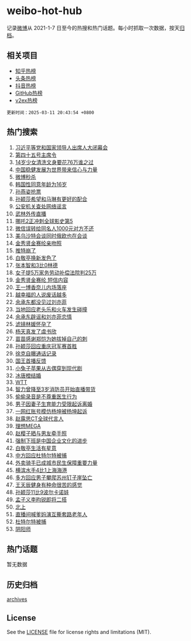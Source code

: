 # weibo-hot-hub

记录[微博](https://www.weibo.com)从 2021-1-7 日至今的热搜和热门话题。每小时抓取一次数据，按天[归档](archives)。

## 相关项目

- [知乎热榜](https://github.com/snaildev/zhihu-hot-hub)
- [头条热榜](https://github.com/snaildev/toutiao-hot-hub)
- [抖音热榜](https://github.com/snaildev/douyin-hot-hub)
- [GitHub热榜](https://github.com/snaildev/github-hot-hub)
- [v2ex热榜](https://github.com/snaildev/v2ex-hot-hub)


`更新时间：2025-03-11 20:43:54 +0800`

## 热门搜索

1. [习近平等党和国家领导人出席人大闭幕会](https://m.weibo.cn/search?containerid=100103type%3D1%26t%3D10%26q%3D%23%E4%B9%A0%E8%BF%91%E5%B9%B3%E7%AD%89%E5%85%9A%E5%92%8C%E5%9B%BD%E5%AE%B6%E9%A2%86%E5%AF%BC%E4%BA%BA%E5%87%BA%E5%B8%AD%E4%BA%BA%E5%A4%A7%E9%97%AD%E5%B9%95%E4%BC%9A%23&stream_entry_id=51&isnewpage=1&extparam=seat%3D1%26stream_entry_id%3D51%26c_type%3D51%26dgr%3D0%26cate%3D10103%26pos%3D0%26q%3D%2523%25E4%25B9%25A0%25E8%25BF%2591%25E5%25B9%25B3%25E7%25AD%2589%25E5%2585%259A%25E5%2592%258C%25E5%259B%25BD%25E5%25AE%25B6%25E9%25A2%2586%25E5%25AF%25BC%25E4%25BA%25BA%25E5%2587%25BA%25E5%25B8%25AD%25E4%25BA%25BA%25E5%25A4%25A7%25E9%2597%25AD%25E5%25B9%2595%25E4%25BC%259A%2523%26filter_type%3Drealtimehot%26display_time%3D1741697033%26pre_seqid%3D17416970332820332027996)
1. [第四十五号主席令](https://m.weibo.cn/search?containerid=100103type%3D1%26t%3D10%26q%3D%23%E7%AC%AC%E5%9B%9B%E5%8D%81%E4%BA%94%E5%8F%B7%E4%B8%BB%E5%B8%AD%E4%BB%A4%23&stream_entry_id=31&isnewpage=1&extparam=seat%3D1%26stream_entry_id%3D31%26pos%3D0%26dgr%3D0%26flag%3D1%26filter_type%3Drealtimehot%26c_type%3D31%26q%3D%2523%25E7%25AC%25AC%25E5%259B%259B%25E5%258D%2581%25E4%25BA%2594%25E5%258F%25B7%25E4%25B8%25BB%25E5%25B8%25AD%25E4%25BB%25A4%2523%26lcate%3D5001%26realpos%3D1%26band_rank%3D1%26cate%3D5001%26display_time%3D1741697033%26pre_seqid%3D17416970332820332027996)
1. [14岁少女清洗文身要花76万谁之过](https://m.weibo.cn/search?containerid=100103type%3D1%26t%3D10%26q%3D%2314%E5%B2%81%E5%B0%91%E5%A5%B3%E6%B8%85%E6%B4%97%E6%96%87%E8%BA%AB%E8%A6%81%E8%8A%B176%E4%B8%87%E8%B0%81%E4%B9%8B%E8%BF%87%23&stream_entry_id=31&isnewpage=1&extparam=seat%3D1%26stream_entry_id%3D31%26pos%3D1%26dgr%3D0%26flag%3D0%26filter_type%3Drealtimehot%26c_type%3D31%26q%3D%252314%25E5%25B2%2581%25E5%25B0%2591%25E5%25A5%25B3%25E6%25B8%2585%25E6%25B4%2597%25E6%2596%2587%25E8%25BA%25AB%25E8%25A6%2581%25E8%258A%25B176%25E4%25B8%2587%25E8%25B0%2581%25E4%25B9%258B%25E8%25BF%2587%2523%26lcate%3D5001%26realpos%3D2%26band_rank%3D2%26cate%3D5001%26display_time%3D1741697033%26pre_seqid%3D17416970332820332027996)
1. [中国稳健发展为世界带来信心与力量](https://m.weibo.cn/search?containerid=100103type%3D1%26t%3D10%26q%3D%23%E4%B8%AD%E5%9B%BD%E7%A8%B3%E5%81%A5%E5%8F%91%E5%B1%95%E4%B8%BA%E4%B8%96%E7%95%8C%E5%B8%A6%E6%9D%A5%E4%BF%A1%E5%BF%83%E4%B8%8E%E5%8A%9B%E9%87%8F%23&stream_entry_id=31&isnewpage=1&extparam=seat%3D1%26stream_entry_id%3D31%26pos%3D2%26dgr%3D0%26flag%3D0%26filter_type%3Drealtimehot%26c_type%3D31%26q%3D%2523%25E4%25B8%25AD%25E5%259B%25BD%25E7%25A8%25B3%25E5%2581%25A5%25E5%258F%2591%25E5%25B1%2595%25E4%25B8%25BA%25E4%25B8%2596%25E7%2595%258C%25E5%25B8%25A6%25E6%259D%25A5%25E4%25BF%25A1%25E5%25BF%2583%25E4%25B8%258E%25E5%258A%259B%25E9%2587%258F%2523%26lcate%3D5001%26realpos%3D3%26band_rank%3D3%26cate%3D5001%26display_time%3D1741697033%26pre_seqid%3D17416970332820332027996)
1. [微博秒杀](https://m.weibo.cn/search?containerid=100103type%3D1%26t%3D10%26q%3D%23%E5%BE%AE%E5%8D%9A%E7%A7%92%E6%9D%80%23&stream_entry_id=31&isnewpage=1&extparam=seat%3D1%26stream_entry_id%3D31%26pos%3D3%26is_ad_pos%3D1%26adid%3D278802%26filter_type%3Drealtimehot%26c_type%3D31%26q%3D%2523%25E5%25BE%25AE%25E5%258D%259A%25E7%25A7%2592%25E6%259D%2580%2523%26lcate%3D5001%26cate%3D5001%26band_rank%3D4%26dgr%3D0%26display_time%3D1741697033%26pre_seqid%3D17416970332820332027996)
1. [韩国性同意年龄为16岁](https://m.weibo.cn/search?containerid=100103type%3D1%26t%3D10%26q%3D%23%E9%9F%A9%E5%9B%BD%E6%80%A7%E5%90%8C%E6%84%8F%E5%B9%B4%E9%BE%84%E4%B8%BA16%E5%B2%81%23&stream_entry_id=31&isnewpage=1&extparam=seat%3D1%26stream_entry_id%3D31%26pos%3D4%26dgr%3D0%26flag%3D1%26filter_type%3Drealtimehot%26c_type%3D31%26q%3D%2523%25E9%259F%25A9%25E5%259B%25BD%25E6%2580%25A7%25E5%2590%258C%25E6%2584%258F%25E5%25B9%25B4%25E9%25BE%2584%25E4%25B8%25BA16%25E5%25B2%2581%2523%26lcate%3D5001%26realpos%3D4%26band_rank%3D4%26cate%3D5001%26display_time%3D1741697033%26pre_seqid%3D17416970332820332027996)
1. [孙燕姿抢票](https://m.weibo.cn/search?containerid=100103type%3D1%26t%3D10%26q%3D%E5%AD%99%E7%87%95%E5%A7%BF%E6%8A%A2%E7%A5%A8&stream_entry_id=31&isnewpage=1&extparam=seat%3D1%26stream_entry_id%3D31%26pos%3D5%26dgr%3D0%26flag%3D1%26filter_type%3Drealtimehot%26c_type%3D31%26q%3D%25E5%25AD%2599%25E7%2587%2595%25E5%25A7%25BF%25E6%258A%25A2%25E7%25A5%25A8%26lcate%3D5001%26realpos%3D5%26band_rank%3D5%26cate%3D5001%26display_time%3D1741697033%26pre_seqid%3D17416970332820332027996)
1. [孙颖莎希望和马琳有更好的配合](https://m.weibo.cn/search?containerid=100103type%3D1%26t%3D10%26q%3D%23%E5%AD%99%E9%A2%96%E8%8E%8E%E5%B8%8C%E6%9C%9B%E5%92%8C%E9%A9%AC%E7%90%B3%E6%9C%89%E6%9B%B4%E5%A5%BD%E7%9A%84%E9%85%8D%E5%90%88%23&stream_entry_id=31&isnewpage=1&extparam=seat%3D1%26stream_entry_id%3D31%26pos%3D6%26dgr%3D0%26flag%3D1%26filter_type%3Drealtimehot%26c_type%3D31%26q%3D%2523%25E5%25AD%2599%25E9%25A2%2596%25E8%258E%258E%25E5%25B8%258C%25E6%259C%259B%25E5%2592%258C%25E9%25A9%25AC%25E7%2590%25B3%25E6%259C%2589%25E6%259B%25B4%25E5%25A5%25BD%25E7%259A%2584%25E9%2585%258D%25E5%2590%2588%2523%26lcate%3D5001%26realpos%3D6%26band_rank%3D6%26cate%3D5001%26display_time%3D1741697033%26pre_seqid%3D17416970332820332027996)
1. [公安机关查处网络谣言](https://m.weibo.cn/search?containerid=100103type%3D1%26t%3D10%26q%3D%23%E5%85%AC%E5%AE%89%E6%9C%BA%E5%85%B3%E6%9F%A5%E5%A4%84%E7%BD%91%E7%BB%9C%E8%B0%A3%E8%A8%80%23&stream_entry_id=31&isnewpage=1&extparam=seat%3D1%26stream_entry_id%3D31%26pos%3D7%26is_ad_pos%3D1%26adid%3D278935%26filter_type%3Drealtimehot%26c_type%3D31%26q%3D%2523%25E5%2585%25AC%25E5%25AE%2589%25E6%259C%25BA%25E5%2585%25B3%25E6%259F%25A5%25E5%25A4%2584%25E7%25BD%2591%25E7%25BB%259C%25E8%25B0%25A3%25E8%25A8%2580%2523%26lcate%3D5001%26cate%3D5001%26band_rank%3D7%26dgr%3D0%26display_time%3D1741697033%26pre_seqid%3D17416970332820332027996)
1. [武林外传直播](https://m.weibo.cn/search?containerid=100103type%3D1%26t%3D10%26q%3D%23%E6%AD%A6%E6%9E%97%E5%A4%96%E4%BC%A0%E7%9B%B4%E6%92%AD%23&stream_entry_id=31&isnewpage=1&extparam=seat%3D1%26stream_entry_id%3D31%26pos%3D8%26dgr%3D0%26flag%3D1%26filter_type%3Drealtimehot%26c_type%3D31%26q%3D%2523%25E6%25AD%25A6%25E6%259E%2597%25E5%25A4%2596%25E4%25BC%25A0%25E7%259B%25B4%25E6%2592%25AD%2523%26lcate%3D5001%26realpos%3D7%26band_rank%3D7%26cate%3D5001%26display_time%3D1741697033%26pre_seqid%3D17416970332820332027996)
1. [哪吒2正冲刺全球影史第5](https://m.weibo.cn/search?containerid=100103type%3D1%26t%3D10%26q%3D%23%E5%93%AA%E5%90%922%E6%AD%A3%E5%86%B2%E5%88%BA%E5%85%A8%E7%90%83%E5%BD%B1%E5%8F%B2%E7%AC%AC5%23&stream_entry_id=31&isnewpage=1&extparam=seat%3D1%26stream_entry_id%3D31%26pos%3D9%26dgr%3D0%26flag%3D1%26filter_type%3Drealtimehot%26c_type%3D31%26q%3D%2523%25E5%2593%25AA%25E5%2590%25922%25E6%25AD%25A3%25E5%2586%25B2%25E5%2588%25BA%25E5%2585%25A8%25E7%2590%2583%25E5%25BD%25B1%25E5%258F%25B2%25E7%25AC%25AC5%2523%26lcate%3D5001%26realpos%3D8%26band_rank%3D8%26cate%3D5001%26display_time%3D1741697033%26pre_seqid%3D17416970332820332027996)
1. [微信误转给同名人1000元对方不还](https://m.weibo.cn/search?containerid=100103type%3D1%26t%3D10%26q%3D%23%E5%BE%AE%E4%BF%A1%E8%AF%AF%E8%BD%AC%E7%BB%99%E5%90%8C%E5%90%8D%E4%BA%BA1000%E5%85%83%E5%AF%B9%E6%96%B9%E4%B8%8D%E8%BF%98%23&stream_entry_id=31&isnewpage=1&extparam=seat%3D1%26stream_entry_id%3D31%26pos%3D10%26dgr%3D0%26flag%3D1%26filter_type%3Drealtimehot%26c_type%3D31%26q%3D%2523%25E5%25BE%25AE%25E4%25BF%25A1%25E8%25AF%25AF%25E8%25BD%25AC%25E7%25BB%2599%25E5%2590%258C%25E5%2590%258D%25E4%25BA%25BA1000%25E5%2585%2583%25E5%25AF%25B9%25E6%2596%25B9%25E4%25B8%258D%25E8%25BF%2598%2523%26lcate%3D5001%26realpos%3D9%26band_rank%3D9%26cate%3D5001%26display_time%3D1741697033%26pre_seqid%3D17416970332820332027996)
1. [美乌沙特会谈同时俄欧也在会谈](https://m.weibo.cn/search?containerid=100103type%3D1%26t%3D10%26q%3D%23%E7%BE%8E%E4%B9%8C%E6%B2%99%E7%89%B9%E4%BC%9A%E8%B0%88%E5%90%8C%E6%97%B6%E4%BF%84%E6%AC%A7%E4%B9%9F%E5%9C%A8%E4%BC%9A%E8%B0%88%23&stream_entry_id=31&isnewpage=1&extparam=seat%3D1%26stream_entry_id%3D31%26pos%3D11%26dgr%3D0%26flag%3D1%26filter_type%3Drealtimehot%26c_type%3D31%26q%3D%2523%25E7%25BE%258E%25E4%25B9%258C%25E6%25B2%2599%25E7%2589%25B9%25E4%25BC%259A%25E8%25B0%2588%25E5%2590%258C%25E6%2597%25B6%25E4%25BF%2584%25E6%25AC%25A7%25E4%25B9%259F%25E5%259C%25A8%25E4%25BC%259A%25E8%25B0%2588%2523%26lcate%3D5001%26realpos%3D10%26band_rank%3D10%26cate%3D5001%26display_time%3D1741697033%26pre_seqid%3D17416970332820332027996)
1. [金秀贤金赛纶亲吻照](https://m.weibo.cn/search?containerid=100103type%3D1%26t%3D10%26q%3D%23%E9%87%91%E7%A7%80%E8%B4%A4%E9%87%91%E8%B5%9B%E7%BA%B6%E4%BA%B2%E5%90%BB%E7%85%A7%23&stream_entry_id=31&isnewpage=1&extparam=seat%3D1%26stream_entry_id%3D31%26pos%3D12%26dgr%3D0%26flag%3D4%26filter_type%3Drealtimehot%26c_type%3D31%26q%3D%2523%25E9%2587%2591%25E7%25A7%2580%25E8%25B4%25A4%25E9%2587%2591%25E8%25B5%259B%25E7%25BA%25B6%25E4%25BA%25B2%25E5%2590%25BB%25E7%2585%25A7%2523%26lcate%3D5001%26realpos%3D11%26band_rank%3D11%26cate%3D5001%26display_time%3D1741697033%26pre_seqid%3D17416970332820332027996)
1. [推特崩了](https://m.weibo.cn/search?containerid=100103type%3D1%26t%3D10%26q%3D%E6%8E%A8%E7%89%B9%E5%B4%A9%E4%BA%86&stream_entry_id=31&isnewpage=1&extparam=seat%3D1%26stream_entry_id%3D31%26pos%3D13%26dgr%3D0%26flag%3D1%26filter_type%3Drealtimehot%26c_type%3D31%26q%3D%25E6%258E%25A8%25E7%2589%25B9%25E5%25B4%25A9%25E4%25BA%2586%26lcate%3D5001%26realpos%3D12%26band_rank%3D12%26cate%3D5001%26display_time%3D1741697033%26pre_seqid%3D17416970332820332027996)
1. [白敬亭换新发色了](https://m.weibo.cn/search?containerid=100103type%3D1%26t%3D10%26q%3D%23%E7%99%BD%E6%95%AC%E4%BA%AD%E6%8D%A2%E6%96%B0%E5%8F%91%E8%89%B2%E4%BA%86%23&stream_entry_id=31&isnewpage=1&extparam=seat%3D1%26stream_entry_id%3D31%26pos%3D14%26dgr%3D0%26flag%3D0%26filter_type%3Drealtimehot%26c_type%3D31%26q%3D%2523%25E7%2599%25BD%25E6%2595%25AC%25E4%25BA%25AD%25E6%258D%25A2%25E6%2596%25B0%25E5%258F%2591%25E8%2589%25B2%25E4%25BA%2586%2523%26lcate%3D5001%26realpos%3D13%26band_rank%3D13%26cate%3D5001%26display_time%3D1741697033%26pre_seqid%3D17416970332820332027996)
1. [张本智和3比0林德](https://m.weibo.cn/search?containerid=100103type%3D1%26t%3D10%26q%3D%23%E5%BC%A0%E6%9C%AC%E6%99%BA%E5%92%8C3%E6%AF%940%E6%9E%97%E5%BE%B7%23&stream_entry_id=31&isnewpage=1&extparam=seat%3D1%26stream_entry_id%3D31%26pos%3D15%26dgr%3D0%26flag%3D1%26filter_type%3Drealtimehot%26c_type%3D31%26q%3D%2523%25E5%25BC%25A0%25E6%259C%25AC%25E6%2599%25BA%25E5%2592%258C3%25E6%25AF%25940%25E6%259E%2597%25E5%25BE%25B7%2523%26lcate%3D5001%26realpos%3D14%26band_rank%3D14%26cate%3D5001%26display_time%3D1741697033%26pre_seqid%3D17416970332820332027996)
1. [女子提5万家务劳动补偿法院判25万](https://m.weibo.cn/search?containerid=100103type%3D1%26t%3D10%26q%3D%23%E5%A5%B3%E5%AD%90%E6%8F%905%E4%B8%87%E5%AE%B6%E5%8A%A1%E5%8A%B3%E5%8A%A8%E8%A1%A5%E5%81%BF%E6%B3%95%E9%99%A2%E5%88%A425%E4%B8%87%23&stream_entry_id=31&isnewpage=1&extparam=seat%3D1%26stream_entry_id%3D31%26pos%3D16%26dgr%3D0%26flag%3D1%26filter_type%3Drealtimehot%26c_type%3D31%26q%3D%2523%25E5%25A5%25B3%25E5%25AD%2590%25E6%258F%25905%25E4%25B8%2587%25E5%25AE%25B6%25E5%258A%25A1%25E5%258A%25B3%25E5%258A%25A8%25E8%25A1%25A5%25E5%2581%25BF%25E6%25B3%2595%25E9%2599%25A2%25E5%2588%25A425%25E4%25B8%2587%2523%26lcate%3D5001%26realpos%3D15%26band_rank%3D15%26cate%3D5001%26display_time%3D1741697033%26pre_seqid%3D17416970332820332027996)
1. [金秀贤金赛纶 短信内容](https://m.weibo.cn/search?containerid=100103type%3D1%26t%3D10%26q%3D%E9%87%91%E7%A7%80%E8%B4%A4%E9%87%91%E8%B5%9B%E7%BA%B6+%E7%9F%AD%E4%BF%A1%E5%86%85%E5%AE%B9&stream_entry_id=31&isnewpage=1&extparam=seat%3D1%26stream_entry_id%3D31%26pos%3D17%26dgr%3D0%26flag%3D2%26filter_type%3Drealtimehot%26c_type%3D31%26q%3D%25E9%2587%2591%25E7%25A7%2580%25E8%25B4%25A4%25E9%2587%2591%25E8%25B5%259B%25E7%25BA%25B6%2520%25E7%259F%25AD%25E4%25BF%25A1%25E5%2586%2585%25E5%25AE%25B9%26lcate%3D5001%26realpos%3D16%26band_rank%3D16%26cate%3D5001%26display_time%3D1741697033%26pre_seqid%3D17416970332820332027996)
1. [王一博香奈儿内场落座](https://m.weibo.cn/search?containerid=100103type%3D1%26t%3D10%26q%3D%23%E7%8E%8B%E4%B8%80%E5%8D%9A%E9%A6%99%E5%A5%88%E5%84%BF%E5%86%85%E5%9C%BA%E8%90%BD%E5%BA%A7%23&stream_entry_id=31&isnewpage=1&extparam=seat%3D1%26stream_entry_id%3D31%26pos%3D18%26dgr%3D0%26flag%3D1%26filter_type%3Drealtimehot%26c_type%3D31%26q%3D%2523%25E7%258E%258B%25E4%25B8%2580%25E5%258D%259A%25E9%25A6%2599%25E5%25A5%2588%25E5%2584%25BF%25E5%2586%2585%25E5%259C%25BA%25E8%2590%25BD%25E5%25BA%25A7%2523%26lcate%3D5001%26realpos%3D17%26band_rank%3D17%26cate%3D5001%26display_time%3D1741697033%26pre_seqid%3D17416970332820332027996)
1. [越幸福的人说废话越多](https://m.weibo.cn/search?containerid=100103type%3D1%26t%3D10%26q%3D%23%E8%B6%8A%E5%B9%B8%E7%A6%8F%E7%9A%84%E4%BA%BA%E8%AF%B4%E5%BA%9F%E8%AF%9D%E8%B6%8A%E5%A4%9A%23&stream_entry_id=31&isnewpage=1&extparam=seat%3D1%26stream_entry_id%3D31%26pos%3D19%26dgr%3D0%26flag%3D0%26filter_type%3Drealtimehot%26c_type%3D31%26q%3D%2523%25E8%25B6%258A%25E5%25B9%25B8%25E7%25A6%258F%25E7%259A%2584%25E4%25BA%25BA%25E8%25AF%25B4%25E5%25BA%259F%25E8%25AF%259D%25E8%25B6%258A%25E5%25A4%259A%2523%26lcate%3D5001%26realpos%3D18%26band_rank%3D18%26cate%3D5001%26display_time%3D1741697033%26pre_seqid%3D17416970332820332027996)
1. [余承东都没见过刘亦菲](https://m.weibo.cn/search?containerid=100103type%3D1%26t%3D10%26q%3D%23%E4%BD%99%E6%89%BF%E4%B8%9C%E9%83%BD%E6%B2%A1%E8%A7%81%E8%BF%87%E5%88%98%E4%BA%A6%E8%8F%B2%23&stream_entry_id=31&isnewpage=1&extparam=seat%3D1%26stream_entry_id%3D31%26pos%3D20%26dgr%3D0%26flag%3D1%26filter_type%3Drealtimehot%26c_type%3D31%26q%3D%2523%25E4%25BD%2599%25E6%2589%25BF%25E4%25B8%259C%25E9%2583%25BD%25E6%25B2%25A1%25E8%25A7%2581%25E8%25BF%2587%25E5%2588%2598%25E4%25BA%25A6%25E8%258F%25B2%2523%26lcate%3D5001%26realpos%3D19%26band_rank%3D19%26cate%3D5001%26display_time%3D1741697033%26pre_seqid%3D17416970332820332027996)
1. [当地回应老头乐和火车发生碰撞](https://m.weibo.cn/search?containerid=100103type%3D1%26t%3D10%26q%3D%23%E5%BD%93%E5%9C%B0%E5%9B%9E%E5%BA%94%E8%80%81%E5%A4%B4%E4%B9%90%E5%92%8C%E7%81%AB%E8%BD%A6%E5%8F%91%E7%94%9F%E7%A2%B0%E6%92%9E%23&stream_entry_id=31&isnewpage=1&extparam=seat%3D1%26stream_entry_id%3D31%26pos%3D21%26dgr%3D0%26flag%3D1%26filter_type%3Drealtimehot%26c_type%3D31%26q%3D%2523%25E5%25BD%2593%25E5%259C%25B0%25E5%259B%259E%25E5%25BA%2594%25E8%2580%2581%25E5%25A4%25B4%25E4%25B9%2590%25E5%2592%258C%25E7%2581%25AB%25E8%25BD%25A6%25E5%258F%2591%25E7%2594%259F%25E7%25A2%25B0%25E6%2592%259E%2523%26lcate%3D5001%26realpos%3D20%26band_rank%3D20%26cate%3D5001%26display_time%3D1741697033%26pre_seqid%3D17416970332820332027996)
1. [余承东辟谣和刘亦菲恋情](https://m.weibo.cn/search?containerid=100103type%3D1%26t%3D10%26q%3D%23%E4%BD%99%E6%89%BF%E4%B8%9C%E8%BE%9F%E8%B0%A3%E5%92%8C%E5%88%98%E4%BA%A6%E8%8F%B2%E6%81%8B%E6%83%85%23&stream_entry_id=31&isnewpage=1&extparam=seat%3D1%26stream_entry_id%3D31%26pos%3D22%26dgr%3D0%26flag%3D1%26filter_type%3Drealtimehot%26c_type%3D31%26q%3D%2523%25E4%25BD%2599%25E6%2589%25BF%25E4%25B8%259C%25E8%25BE%259F%25E8%25B0%25A3%25E5%2592%258C%25E5%2588%2598%25E4%25BA%25A6%25E8%258F%25B2%25E6%2581%258B%25E6%2583%2585%2523%26lcate%3D5001%26realpos%3D21%26band_rank%3D21%26cate%3D5001%26display_time%3D1741697033%26pre_seqid%3D17416970332820332027996)
1. [滤镜林媛怀孕了](https://m.weibo.cn/search?containerid=100103type%3D1%26t%3D10%26q%3D%23%E6%BB%A4%E9%95%9C%E6%9E%97%E5%AA%9B%E6%80%80%E5%AD%95%E4%BA%86%23&stream_entry_id=31&isnewpage=1&extparam=seat%3D1%26stream_entry_id%3D31%26pos%3D23%26dgr%3D0%26flag%3D1%26filter_type%3Drealtimehot%26c_type%3D31%26q%3D%2523%25E6%25BB%25A4%25E9%2595%259C%25E6%259E%2597%25E5%25AA%259B%25E6%2580%2580%25E5%25AD%2595%25E4%25BA%2586%2523%26lcate%3D5001%26realpos%3D22%26band_rank%3D22%26cate%3D5001%26display_time%3D1741697033%26pre_seqid%3D17416970332820332027996)
1. [杨天真发了虞书欣](https://m.weibo.cn/search?containerid=100103type%3D1%26t%3D10%26q%3D%23%E6%9D%A8%E5%A4%A9%E7%9C%9F%E5%8F%91%E4%BA%86%E8%99%9E%E4%B9%A6%E6%AC%A3%23&stream_entry_id=31&isnewpage=1&extparam=seat%3D1%26stream_entry_id%3D31%26pos%3D24%26dgr%3D0%26flag%3D1%26filter_type%3Drealtimehot%26c_type%3D31%26q%3D%2523%25E6%259D%25A8%25E5%25A4%25A9%25E7%259C%259F%25E5%258F%2591%25E4%25BA%2586%25E8%2599%259E%25E4%25B9%25A6%25E6%25AC%25A3%2523%26lcate%3D5001%26realpos%3D23%26band_rank%3D23%26cate%3D5001%26display_time%3D1741697033%26pre_seqid%3D17416970332820332027996)
1. [苗苗感谢郑恺为她拔掉自己的刺](https://m.weibo.cn/search?containerid=100103type%3D1%26t%3D10%26q%3D%E8%8B%97%E8%8B%97%E6%84%9F%E8%B0%A2%E9%83%91%E6%81%BA%E4%B8%BA%E5%A5%B9%E6%8B%94%E6%8E%89%E8%87%AA%E5%B7%B1%E7%9A%84%E5%88%BA&stream_entry_id=31&isnewpage=1&extparam=seat%3D1%26stream_entry_id%3D31%26pos%3D25%26dgr%3D0%26flag%3D2%26filter_type%3Drealtimehot%26c_type%3D31%26q%3D%25E8%258B%2597%25E8%258B%2597%25E6%2584%259F%25E8%25B0%25A2%25E9%2583%2591%25E6%2581%25BA%25E4%25B8%25BA%25E5%25A5%25B9%25E6%258B%2594%25E6%258E%2589%25E8%2587%25AA%25E5%25B7%25B1%25E7%259A%2584%25E5%2588%25BA%26lcate%3D5001%26realpos%3D24%26band_rank%3D24%26cate%3D5001%26display_time%3D1741697033%26pre_seqid%3D17416970332820332027996)
1. [孙颖莎回应重庆冠军赛首胜](https://m.weibo.cn/search?containerid=100103type%3D1%26t%3D10%26q%3D%23%E5%AD%99%E9%A2%96%E8%8E%8E%E5%9B%9E%E5%BA%94%E9%87%8D%E5%BA%86%E5%86%A0%E5%86%9B%E8%B5%9B%E9%A6%96%E8%83%9C%23&stream_entry_id=31&isnewpage=1&extparam=seat%3D1%26stream_entry_id%3D31%26pos%3D26%26dgr%3D0%26flag%3D1%26filter_type%3Drealtimehot%26c_type%3D31%26q%3D%2523%25E5%25AD%2599%25E9%25A2%2596%25E8%258E%258E%25E5%259B%259E%25E5%25BA%2594%25E9%2587%258D%25E5%25BA%2586%25E5%2586%25A0%25E5%2586%259B%25E8%25B5%259B%25E9%25A6%2596%25E8%2583%259C%2523%26lcate%3D5001%26realpos%3D25%26band_rank%3D25%26cate%3D5001%26display_time%3D1741697033%26pre_seqid%3D17416970332820332027996)
1. [徐克自曝通话记录](https://m.weibo.cn/search?containerid=100103type%3D1%26t%3D10%26q%3D%23%E5%BE%90%E5%85%8B%E8%87%AA%E6%9B%9D%E9%80%9A%E8%AF%9D%E8%AE%B0%E5%BD%95%23&stream_entry_id=31&isnewpage=1&extparam=seat%3D1%26stream_entry_id%3D31%26pos%3D27%26dgr%3D0%26flag%3D0%26filter_type%3Drealtimehot%26c_type%3D31%26q%3D%2523%25E5%25BE%2590%25E5%2585%258B%25E8%2587%25AA%25E6%259B%259D%25E9%2580%259A%25E8%25AF%259D%25E8%25AE%25B0%25E5%25BD%2595%2523%26lcate%3D5001%26realpos%3D26%26band_rank%3D26%26cate%3D5001%26display_time%3D1741697033%26pre_seqid%3D17416970332820332027996)
1. [国王首播反馈](https://m.weibo.cn/search?containerid=100103type%3D1%26t%3D10%26q%3D%23%E5%9B%BD%E7%8E%8B%E9%A6%96%E6%92%AD%E5%8F%8D%E9%A6%88%23&stream_entry_id=31&isnewpage=1&extparam=seat%3D1%26stream_entry_id%3D31%26pos%3D28%26dgr%3D0%26flag%3D1%26filter_type%3Drealtimehot%26c_type%3D31%26q%3D%2523%25E5%259B%25BD%25E7%258E%258B%25E9%25A6%2596%25E6%2592%25AD%25E5%258F%258D%25E9%25A6%2588%2523%26lcate%3D5001%26realpos%3D27%26band_rank%3D27%26cate%3D5001%26display_time%3D1741697033%26pre_seqid%3D17416970332820332027996)
1. [小兔子苹果从古偶穿到现代剧](https://m.weibo.cn/search?containerid=100103type%3D1%26t%3D10%26q%3D%E5%B0%8F%E5%85%94%E5%AD%90%E8%8B%B9%E6%9E%9C%E4%BB%8E%E5%8F%A4%E5%81%B6%E7%A9%BF%E5%88%B0%E7%8E%B0%E4%BB%A3%E5%89%A7&stream_entry_id=31&isnewpage=1&extparam=seat%3D1%26stream_entry_id%3D31%26pos%3D29%26dgr%3D0%26flag%3D1%26filter_type%3Drealtimehot%26c_type%3D31%26q%3D%25E5%25B0%258F%25E5%2585%2594%25E5%25AD%2590%25E8%258B%25B9%25E6%259E%259C%25E4%25BB%258E%25E5%258F%25A4%25E5%2581%25B6%25E7%25A9%25BF%25E5%2588%25B0%25E7%258E%25B0%25E4%25BB%25A3%25E5%2589%25A7%26lcate%3D5001%26realpos%3D28%26band_rank%3D28%26cate%3D5001%26display_time%3D1741697033%26pre_seqid%3D17416970332820332027996)
1. [冰唐橙结婚](https://m.weibo.cn/search?containerid=100103type%3D1%26t%3D10%26q%3D%23%E5%86%B0%E5%94%90%E6%A9%99%E7%BB%93%E5%A9%9A%23&stream_entry_id=31&isnewpage=1&extparam=seat%3D1%26stream_entry_id%3D31%26pos%3D30%26dgr%3D0%26flag%3D1%26filter_type%3Drealtimehot%26c_type%3D31%26q%3D%2523%25E5%2586%25B0%25E5%2594%2590%25E6%25A9%2599%25E7%25BB%2593%25E5%25A9%259A%2523%26lcate%3D5001%26realpos%3D29%26band_rank%3D29%26cate%3D5001%26display_time%3D1741697033%26pre_seqid%3D17416970332820332027996)
1. [WTT](https://m.weibo.cn/search?containerid=100103type%3D1%26t%3D10%26q%3DWTT&stream_entry_id=31&isnewpage=1&extparam=seat%3D1%26stream_entry_id%3D31%26pos%3D31%26dgr%3D0%26flag%3D1%26filter_type%3Drealtimehot%26c_type%3D31%26q%3DWTT%26lcate%3D5001%26realpos%3D30%26band_rank%3D30%26cate%3D5001%26display_time%3D1741697033%26pre_seqid%3D17416970332820332027996)
1. [智力曾降至3岁消防员开始直播带货](https://m.weibo.cn/search?containerid=100103type%3D1%26t%3D10%26q%3D%23%E6%99%BA%E5%8A%9B%E6%9B%BE%E9%99%8D%E8%87%B33%E5%B2%81%E6%B6%88%E9%98%B2%E5%91%98%E5%BC%80%E5%A7%8B%E7%9B%B4%E6%92%AD%E5%B8%A6%E8%B4%A7%23&stream_entry_id=31&isnewpage=1&extparam=seat%3D1%26stream_entry_id%3D31%26pos%3D32%26dgr%3D0%26flag%3D1%26filter_type%3Drealtimehot%26c_type%3D31%26q%3D%2523%25E6%2599%25BA%25E5%258A%259B%25E6%259B%25BE%25E9%2599%258D%25E8%2587%25B33%25E5%25B2%2581%25E6%25B6%2588%25E9%2598%25B2%25E5%2591%2598%25E5%25BC%2580%25E5%25A7%258B%25E7%259B%25B4%25E6%2592%25AD%25E5%25B8%25A6%25E8%25B4%25A7%2523%26lcate%3D5001%26realpos%3D31%26band_rank%3D31%26cate%3D5001%26display_time%3D1741697033%26pre_seqid%3D17416970332820332027996)
1. [偷偷录音是不尊重医生行为](https://m.weibo.cn/search?containerid=100103type%3D1%26t%3D10%26q%3D%E5%81%B7%E5%81%B7%E5%BD%95%E9%9F%B3%E6%98%AF%E4%B8%8D%E5%B0%8A%E9%87%8D%E5%8C%BB%E7%94%9F%E8%A1%8C%E4%B8%BA&stream_entry_id=31&isnewpage=1&extparam=seat%3D1%26stream_entry_id%3D31%26pos%3D33%26dgr%3D0%26flag%3D0%26filter_type%3Drealtimehot%26c_type%3D31%26q%3D%25E5%2581%25B7%25E5%2581%25B7%25E5%25BD%2595%25E9%259F%25B3%25E6%2598%25AF%25E4%25B8%258D%25E5%25B0%258A%25E9%2587%258D%25E5%258C%25BB%25E7%2594%259F%25E8%25A1%258C%25E4%25B8%25BA%26lcate%3D5001%26realpos%3D32%26band_rank%3D32%26cate%3D5001%26display_time%3D1741697033%26pre_seqid%3D17416970332820332027996)
1. [男子因妻子生育能力受限起诉离婚](https://m.weibo.cn/search?containerid=100103type%3D1%26t%3D10%26q%3D%23%E7%94%B7%E5%AD%90%E5%9B%A0%E5%A6%BB%E5%AD%90%E7%94%9F%E8%82%B2%E8%83%BD%E5%8A%9B%E5%8F%97%E9%99%90%E8%B5%B7%E8%AF%89%E7%A6%BB%E5%A9%9A%23&stream_entry_id=31&isnewpage=1&extparam=seat%3D1%26stream_entry_id%3D31%26pos%3D34%26dgr%3D0%26flag%3D0%26filter_type%3Drealtimehot%26c_type%3D31%26q%3D%2523%25E7%2594%25B7%25E5%25AD%2590%25E5%259B%25A0%25E5%25A6%25BB%25E5%25AD%2590%25E7%2594%259F%25E8%2582%25B2%25E8%2583%25BD%25E5%258A%259B%25E5%258F%2597%25E9%2599%2590%25E8%25B5%25B7%25E8%25AF%2589%25E7%25A6%25BB%25E5%25A9%259A%2523%26lcate%3D5001%26realpos%3D33%26band_rank%3D33%26cate%3D5001%26display_time%3D1741697033%26pre_seqid%3D17416970332820332027996)
1. [一网红账号模仿杨坤被杨坤起诉](https://m.weibo.cn/search?containerid=100103type%3D1%26t%3D10%26q%3D%23%E4%B8%80%E7%BD%91%E7%BA%A2%E8%B4%A6%E5%8F%B7%E6%A8%A1%E4%BB%BF%E6%9D%A8%E5%9D%A4%E8%A2%AB%E6%9D%A8%E5%9D%A4%E8%B5%B7%E8%AF%89%23&stream_entry_id=31&isnewpage=1&extparam=seat%3D1%26stream_entry_id%3D31%26pos%3D35%26dgr%3D0%26flag%3D1%26filter_type%3Drealtimehot%26c_type%3D31%26q%3D%2523%25E4%25B8%2580%25E7%25BD%2591%25E7%25BA%25A2%25E8%25B4%25A6%25E5%258F%25B7%25E6%25A8%25A1%25E4%25BB%25BF%25E6%259D%25A8%25E5%259D%25A4%25E8%25A2%25AB%25E6%259D%25A8%25E5%259D%25A4%25E8%25B5%25B7%25E8%25AF%2589%2523%26lcate%3D5001%26realpos%3D34%26band_rank%3D34%26cate%3D5001%26display_time%3D1741697033%26pre_seqid%3D17416970332820332027996)
1. [赵露思CT全球代言人](https://m.weibo.cn/search?containerid=100103type%3D1%26t%3D10%26q%3D%23%E8%B5%B5%E9%9C%B2%E6%80%9DCT%E5%85%A8%E7%90%83%E4%BB%A3%E8%A8%80%E4%BA%BA%23&stream_entry_id=31&isnewpage=1&extparam=seat%3D1%26stream_entry_id%3D31%26pos%3D36%26dgr%3D0%26flag%3D0%26filter_type%3Drealtimehot%26c_type%3D31%26q%3D%2523%25E8%25B5%25B5%25E9%259C%25B2%25E6%2580%259DCT%25E5%2585%25A8%25E7%2590%2583%25E4%25BB%25A3%25E8%25A8%2580%25E4%25BA%25BA%2523%26lcate%3D5001%26realpos%3D35%26band_rank%3D35%26cate%3D5001%26display_time%3D1741697033%26pre_seqid%3D17416970332820332027996)
1. [理想MEGA](https://m.weibo.cn/search?containerid=100103type%3D1%26t%3D10%26q%3D%E7%90%86%E6%83%B3MEGA&stream_entry_id=31&isnewpage=1&extparam=seat%3D1%26stream_entry_id%3D31%26pos%3D37%26dgr%3D0%26flag%3D1%26filter_type%3Drealtimehot%26c_type%3D31%26q%3D%25E7%2590%2586%25E6%2583%25B3MEGA%26lcate%3D5001%26realpos%3D36%26band_rank%3D36%26cate%3D5001%26display_time%3D1741697033%26pre_seqid%3D17416970332820332027996)
1. [赵樱子晒与男友牵手照](https://m.weibo.cn/search?containerid=100103type%3D1%26t%3D10%26q%3D%23%E8%B5%B5%E6%A8%B1%E5%AD%90%E6%99%92%E4%B8%8E%E7%94%B7%E5%8F%8B%E7%89%B5%E6%89%8B%E7%85%A7%23&stream_entry_id=31&isnewpage=1&extparam=seat%3D1%26stream_entry_id%3D31%26pos%3D38%26dgr%3D0%26flag%3D0%26filter_type%3Drealtimehot%26c_type%3D31%26q%3D%2523%25E8%25B5%25B5%25E6%25A8%25B1%25E5%25AD%2590%25E6%2599%2592%25E4%25B8%258E%25E7%2594%25B7%25E5%258F%258B%25E7%2589%25B5%25E6%2589%258B%25E7%2585%25A7%2523%26lcate%3D5001%26realpos%3D37%26band_rank%3D37%26cate%3D5001%26display_time%3D1741697033%26pre_seqid%3D17416970332820332027996)
1. [强制下班是中国企业文化的进步](https://m.weibo.cn/search?containerid=100103type%3D1%26t%3D10%26q%3D%23%E5%BC%BA%E5%88%B6%E4%B8%8B%E7%8F%AD%E6%98%AF%E4%B8%AD%E5%9B%BD%E4%BC%81%E4%B8%9A%E6%96%87%E5%8C%96%E7%9A%84%E8%BF%9B%E6%AD%A5%23&stream_entry_id=31&isnewpage=1&extparam=seat%3D1%26stream_entry_id%3D31%26pos%3D39%26dgr%3D0%26flag%3D1%26filter_type%3Drealtimehot%26c_type%3D31%26q%3D%2523%25E5%25BC%25BA%25E5%2588%25B6%25E4%25B8%258B%25E7%258F%25AD%25E6%2598%25AF%25E4%25B8%25AD%25E5%259B%25BD%25E4%25BC%2581%25E4%25B8%259A%25E6%2596%2587%25E5%258C%2596%25E7%259A%2584%25E8%25BF%259B%25E6%25AD%25A5%2523%26lcate%3D5001%26realpos%3D38%26band_rank%3D38%26cate%3D5001%26display_time%3D1741697033%26pre_seqid%3D17416970332820332027996)
1. [白敬亭生活有星意](https://m.weibo.cn/search?containerid=100103type%3D1%26t%3D10%26q%3D%23%E7%99%BD%E6%95%AC%E4%BA%AD%E7%94%9F%E6%B4%BB%E6%9C%89%E6%98%9F%E6%84%8F%23&stream_entry_id=31&isnewpage=1&extparam=seat%3D1%26stream_entry_id%3D31%26pos%3D40%26dgr%3D0%26flag%3D1%26filter_type%3Drealtimehot%26c_type%3D31%26q%3D%2523%25E7%2599%25BD%25E6%2595%25AC%25E4%25BA%25AD%25E7%2594%259F%25E6%25B4%25BB%25E6%259C%2589%25E6%2598%259F%25E6%2584%258F%2523%26lcate%3D5001%26realpos%3D39%26band_rank%3D39%26cate%3D5001%26display_time%3D1741697033%26pre_seqid%3D17416970332820332027996)
1. [中方回应杜特尔特被捕](https://m.weibo.cn/search?containerid=100103type%3D1%26t%3D10%26q%3D%23%E4%B8%AD%E6%96%B9%E5%9B%9E%E5%BA%94%E6%9D%9C%E7%89%B9%E5%B0%94%E7%89%B9%E8%A2%AB%E6%8D%95%23&stream_entry_id=31&isnewpage=1&extparam=seat%3D1%26stream_entry_id%3D31%26pos%3D41%26dgr%3D0%26flag%3D1%26filter_type%3Drealtimehot%26c_type%3D31%26q%3D%2523%25E4%25B8%25AD%25E6%2596%25B9%25E5%259B%259E%25E5%25BA%2594%25E6%259D%259C%25E7%2589%25B9%25E5%25B0%2594%25E7%2589%25B9%25E8%25A2%25AB%25E6%258D%2595%2523%26lcate%3D5001%26realpos%3D40%26band_rank%3D40%26cate%3D5001%26display_time%3D1741697033%26pre_seqid%3D17416970332820332027996)
1. [外卖骑手已成城市民生保障重要力量](https://m.weibo.cn/search?containerid=100103type%3D1%26t%3D10%26q%3D%23%E5%A4%96%E5%8D%96%E9%AA%91%E6%89%8B%E5%B7%B2%E6%88%90%E5%9F%8E%E5%B8%82%E6%B0%91%E7%94%9F%E4%BF%9D%E9%9A%9C%E9%87%8D%E8%A6%81%E5%8A%9B%E9%87%8F%23&stream_entry_id=31&isnewpage=1&extparam=seat%3D1%26stream_entry_id%3D31%26pos%3D42%26dgr%3D0%26flag%3D1%26filter_type%3Drealtimehot%26c_type%3D31%26q%3D%2523%25E5%25A4%2596%25E5%258D%2596%25E9%25AA%2591%25E6%2589%258B%25E5%25B7%25B2%25E6%2588%2590%25E5%259F%258E%25E5%25B8%2582%25E6%25B0%2591%25E7%2594%259F%25E4%25BF%259D%25E9%259A%259C%25E9%2587%258D%25E8%25A6%2581%25E5%258A%259B%25E9%2587%258F%2523%26lcate%3D5001%26realpos%3D41%26band_rank%3D41%26cate%3D5001%26display_time%3D1741697033%26pre_seqid%3D17416970332820332027996)
1. [横滨水手4比1上海海港](https://m.weibo.cn/search?containerid=100103type%3D1%26t%3D10%26q%3D%23%E6%A8%AA%E6%BB%A8%E6%B0%B4%E6%89%8B4%E6%AF%941%E4%B8%8A%E6%B5%B7%E6%B5%B7%E6%B8%AF%23&stream_entry_id=31&isnewpage=1&extparam=seat%3D1%26stream_entry_id%3D31%26pos%3D43%26dgr%3D0%26flag%3D1%26filter_type%3Drealtimehot%26c_type%3D31%26q%3D%2523%25E6%25A8%25AA%25E6%25BB%25A8%25E6%25B0%25B4%25E6%2589%258B4%25E6%25AF%25941%25E4%25B8%258A%25E6%25B5%25B7%25E6%25B5%25B7%25E6%25B8%25AF%2523%26lcate%3D5001%26realpos%3D42%26band_rank%3D42%26cate%3D5001%26display_time%3D1741697033%26pre_seqid%3D17416970332820332027996)
1. [多方回应男子攀爬苏州钉子崖坠亡](https://m.weibo.cn/search?containerid=100103type%3D1%26t%3D10%26q%3D%23%E5%A4%9A%E6%96%B9%E5%9B%9E%E5%BA%94%E7%94%B7%E5%AD%90%E6%94%80%E7%88%AC%E8%8B%8F%E5%B7%9E%E9%92%89%E5%AD%90%E5%B4%96%E5%9D%A0%E4%BA%A1%23&stream_entry_id=31&isnewpage=1&extparam=seat%3D1%26stream_entry_id%3D31%26pos%3D44%26dgr%3D0%26flag%3D1%26filter_type%3Drealtimehot%26c_type%3D31%26q%3D%2523%25E5%25A4%259A%25E6%2596%25B9%25E5%259B%259E%25E5%25BA%2594%25E7%2594%25B7%25E5%25AD%2590%25E6%2594%2580%25E7%2588%25AC%25E8%258B%258F%25E5%25B7%259E%25E9%2592%2589%25E5%25AD%2590%25E5%25B4%2596%25E5%259D%25A0%25E4%25BA%25A1%2523%26lcate%3D5001%26realpos%3D43%26band_rank%3D43%26cate%3D5001%26display_time%3D1741697033%26pre_seqid%3D17416970332820332027996)
1. [王天辰健身有种命很苦的感觉](https://m.weibo.cn/search?containerid=100103type%3D1%26t%3D10%26q%3D%E7%8E%8B%E5%A4%A9%E8%BE%B0%E5%81%A5%E8%BA%AB%E6%9C%89%E7%A7%8D%E5%91%BD%E5%BE%88%E8%8B%A6%E7%9A%84%E6%84%9F%E8%A7%89&stream_entry_id=31&isnewpage=1&extparam=seat%3D1%26stream_entry_id%3D31%26pos%3D45%26dgr%3D0%26flag%3D1%26filter_type%3Drealtimehot%26c_type%3D31%26q%3D%25E7%258E%258B%25E5%25A4%25A9%25E8%25BE%25B0%25E5%2581%25A5%25E8%25BA%25AB%25E6%259C%2589%25E7%25A7%258D%25E5%2591%25BD%25E5%25BE%2588%25E8%258B%25A6%25E7%259A%2584%25E6%2584%259F%25E8%25A7%2589%26lcate%3D5001%26realpos%3D44%26band_rank%3D44%26cate%3D5001%26display_time%3D1741697033%26pre_seqid%3D17416970332820332027996)
1. [孙颖莎11比9波尔卡诺娃](https://m.weibo.cn/search?containerid=100103type%3D1%26t%3D10%26q%3D%23%E5%AD%99%E9%A2%96%E8%8E%8E11%E6%AF%949%E6%B3%A2%E5%B0%94%E5%8D%A1%E8%AF%BA%E5%A8%83%23&stream_entry_id=31&isnewpage=1&extparam=seat%3D1%26stream_entry_id%3D31%26pos%3D46%26dgr%3D0%26flag%3D1%26filter_type%3Drealtimehot%26c_type%3D31%26q%3D%2523%25E5%25AD%2599%25E9%25A2%2596%25E8%258E%258E11%25E6%25AF%25949%25E6%25B3%25A2%25E5%25B0%2594%25E5%258D%25A1%25E8%25AF%25BA%25E5%25A8%2583%2523%26lcate%3D5001%26realpos%3D45%26band_rank%3D45%26cate%3D5001%26display_time%3D1741697033%26pre_seqid%3D17416970332820332027996)
1. [孟子义李昀锐即将二搭](https://m.weibo.cn/search?containerid=100103type%3D1%26t%3D10%26q%3D%23%E5%AD%9F%E5%AD%90%E4%B9%89%E6%9D%8E%E6%98%80%E9%94%90%E5%8D%B3%E5%B0%86%E4%BA%8C%E6%90%AD%23&stream_entry_id=31&isnewpage=1&extparam=seat%3D1%26stream_entry_id%3D31%26pos%3D47%26dgr%3D0%26flag%3D0%26filter_type%3Drealtimehot%26c_type%3D31%26q%3D%2523%25E5%25AD%259F%25E5%25AD%2590%25E4%25B9%2589%25E6%259D%258E%25E6%2598%2580%25E9%2594%2590%25E5%258D%25B3%25E5%25B0%2586%25E4%25BA%258C%25E6%2590%25AD%2523%26lcate%3D5001%26realpos%3D46%26band_rank%3D46%26cate%3D5001%26display_time%3D1741697033%26pre_seqid%3D17416970332820332027996)
1. [北上](https://m.weibo.cn/search?containerid=100103type%3D1%26t%3D10%26q%3D%E5%8C%97%E4%B8%8A&stream_entry_id=31&isnewpage=1&extparam=seat%3D1%26stream_entry_id%3D31%26pos%3D48%26dgr%3D0%26flag%3D1%26filter_type%3Drealtimehot%26c_type%3D31%26q%3D%25E5%258C%2597%25E4%25B8%258A%26lcate%3D5001%26realpos%3D47%26band_rank%3D47%26cate%3D5001%26display_time%3D1741697033%26pre_seqid%3D17416970332820332027996)
1. [直播间喊爹妈演互撕套路老年人](https://m.weibo.cn/search?containerid=100103type%3D1%26t%3D10%26q%3D%23%E7%9B%B4%E6%92%AD%E9%97%B4%E5%96%8A%E7%88%B9%E5%A6%88%E6%BC%94%E4%BA%92%E6%92%95%E5%A5%97%E8%B7%AF%E8%80%81%E5%B9%B4%E4%BA%BA%23&stream_entry_id=31&isnewpage=1&extparam=seat%3D1%26stream_entry_id%3D31%26pos%3D49%26dgr%3D0%26flag%3D1%26filter_type%3Drealtimehot%26c_type%3D31%26q%3D%2523%25E7%259B%25B4%25E6%2592%25AD%25E9%2597%25B4%25E5%2596%258A%25E7%2588%25B9%25E5%25A6%2588%25E6%25BC%2594%25E4%25BA%2592%25E6%2592%2595%25E5%25A5%2597%25E8%25B7%25AF%25E8%2580%2581%25E5%25B9%25B4%25E4%25BA%25BA%2523%26lcate%3D5001%26realpos%3D48%26band_rank%3D48%26cate%3D5001%26display_time%3D1741697033%26pre_seqid%3D17416970332820332027996)
1. [杜特尔特被捕](https://m.weibo.cn/search?containerid=100103type%3D1%26t%3D10%26q%3D%23%E6%9D%9C%E7%89%B9%E5%B0%94%E7%89%B9%E8%A2%AB%E6%8D%95%23&stream_entry_id=31&isnewpage=1&extparam=seat%3D1%26stream_entry_id%3D31%26pos%3D50%26dgr%3D0%26flag%3D0%26filter_type%3Drealtimehot%26c_type%3D31%26q%3D%2523%25E6%259D%259C%25E7%2589%25B9%25E5%25B0%2594%25E7%2589%25B9%25E8%25A2%25AB%25E6%258D%2595%2523%26lcate%3D5001%26realpos%3D49%26band_rank%3D49%26cate%3D5001%26display_time%3D1741697033%26pre_seqid%3D17416970332820332027996)
1. [阴阳师](https://m.weibo.cn/search?containerid=100103type%3D1%26t%3D10%26q%3D%E9%98%B4%E9%98%B3%E5%B8%88&stream_entry_id=31&isnewpage=1&extparam=seat%3D1%26stream_entry_id%3D31%26pos%3D51%26dgr%3D0%26flag%3D1%26filter_type%3Drealtimehot%26c_type%3D31%26q%3D%25E9%2598%25B4%25E9%2598%25B3%25E5%25B8%2588%26lcate%3D5001%26realpos%3D50%26band_rank%3D50%26cate%3D5001%26display_time%3D1741697033%26pre_seqid%3D17416970332820332027996)

## 热门话题

暂无数据

## 历史归档

[archives](archives)

## License

See the [LICENSE](LICENSE) file for license rights and limitations (MIT).
